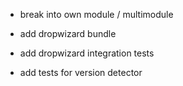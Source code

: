 - break into own module / multimodule
- add dropwizard bundle
- add dropwizard integration tests

- add tests for version detector
